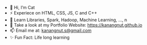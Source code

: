 - 👋 Hi, I’m Cat 
- ⚡ Experiece on HTML, CSS, JS, C and C++
- 🌱 Learn Libraries, Spark, Hadoop, Machine Learning, ..., n
- 💞️ Take a look at my Portfolio Website: https://kanangnut.github.io 
- 📫 Email me at: kanangnut.s@gmail.com
- ✨ Fun Fact: Life long learning 

<!---
Kanangnut/Kanangnut is a ✨ special ✨ repository because its `README.md` (this file) appears on your GitHub profile.
You can click the Preview link to take a look at your changes.
--->
